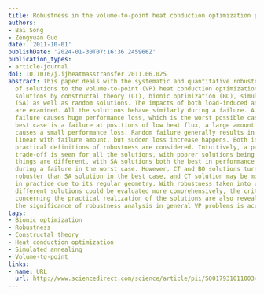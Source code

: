 ```yaml
---
title: Robustness in the volume-to-point heat conduction optimization problem
authors:
- Bai Song
- Zengyuan Guo
date: '2011-10-01'
publishDate: '2024-01-30T07:16:36.245966Z'
publication_types:
- article-journal
doi: 10.1016/j.ijheatmasstransfer.2011.06.025
abstract: This paper deals with the systematic and quantitative robustness analysis
  of solutions to the volume-to-point (VP) heat conduction optimization problem, including
  solutions by constructal theory (CT), bionic optimization (BO), simulated annealing
  (SA) as well as random solutions. The impacts of both load-induced and random failures
  are examined. All the solutions behave similarly during a failure. A tiny high-heat-flux-induced
  failure causes huge performance loss, which is the worst possible case. While the
  best case is a failure at positions of low heat flux, a large amount of which only
  causes a small performance loss. Random failure generally results in a loss roughly
  linear with failure amount, but sudden loss increase happens. Both intuitive and
  practical definitions of robustness are considered. Intuitively, a performance-robustness
  trade-off is seen for all the solutions, with poorer solutions being robuster. Practically
  things are different, with SA solutions both the best in performance and the robustest
  during a failure in the worst case. However, CT and BO solutions turn out to be
  robuster than SA solution in the best case, and CT solution may be more preferable
  in practice due to its regular geometry. With robustness taken into consideration,
  different solutions could be evaluated more comprehensively, the critical aspects
  concerning the practical realization of the solutions are also revealed, and furthermore
  the significance of robustness analysis in general VP problems is accentuated.
tags:
- Bionic optimization
- Robustness
- Constructal theory
- Heat conduction optimization
- Simulated annealing
- Volume-to-point
links:
- name: URL
  url: http://www.sciencedirect.com/science/article/pii/S0017931011003474
---
```


